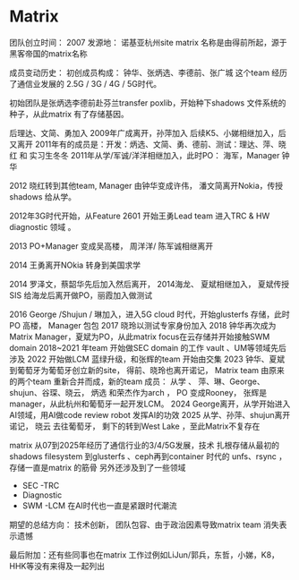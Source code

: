 # Matrix

团队创立时间： 2007
发源地： 诺基亚杭州site
matrix 名称是由得前所起，源于黑客帝国的matrix名称
 
成员变动历史：
初创成员构成： 钟华、张炳选、李德前、张广城
这个team 经历了通信业发展的 2.5G / 3G / 4G / 5G时代。  


初始团队是张炳选李德前赴芬兰transfer poxlib，开始种下shadows 文件系统的种子，从此matrix 有了存储基因。
   
后理达、文简、勇加入
2009年广成离开，孙萍加入
 后续K5、小娣相继加入，后又离开
2011年有的成员是：开发：炳选、文简、勇、德前、测试：理达、萍、晓红 和 实习生冬冬
2011年从学/军诚/洋洋相继加入，此时PO： 海军，Manager 钟华

2012 晓红转到其他team, Manager 由钟华变成许伟， 潘文简离开Nokia，传授shadows 给从学。

2012年3G时代开始，从Feature 2601 开始王勇Lead team 进入TRC & HW diagnostic 领域 。

2013 PO+Manager 变成吴高楼， 周洋洋/ 陈军诚相继离开

2014 王勇离开NOkia 转身到美国求学

2014 罗泽文，蔡韶华先后加入然后离开， 2014海龙、 夏斌相继加入， 夏斌传授SIS 给海龙后离开做PO，丽霞加入做测试

2016 George /Shujun / 琳加入，进入5G cloud 时代，开始glusterfs 存储，此时PO 高楼， Manager 包包
2017 晓玲以测试专家身份加入
2018 钟华再次成为Matrix Manager，夏斌为PO，从此matrix focus在云存储并开始接触SWM domain 
2018~2021 年team 开始做SEC domain 的工作 vault 、UM等领域先后涉及 
2022 开始做LCM 蓝绿升级，和张辉的team 开始由交集
2023 钟华、夏斌到葡萄牙为葡萄牙创立新的site， 得前、晓玲也离开诺记， Matrix team 由原来的两个team 重新合并而成，新的team 成员： 从学 、 萍、琳、George、shujun、谷琛、晓云， 炳选 和荣杰作为arch ， PO 变成Rooney， 张辉是manager，从此杭州和葡萄牙一起开发LCM。
2024 George离开，从学开始进入AI领域，用AI做code review robot 发挥AI的功效
2025 从学、孙萍、shujun离开诺记， 晓云  去往葡萄牙， 剩下的转到West Lake ，至此Matrix不复存在

matrix 从07到2025年经历了通信行业的3/4/5G发展，技术 扎根存储从最初的shadows filesystem  到glusterfs 、ceph再到container 时代的 unfs、rsync  ， 存储一直是matrix 的筋骨
另外还涉及到了一些领域
- SEC
-TRC
- Diagnostic
- SWM
-LCM
在AI时代也一直是紧跟时代潮流

 
期望的总结方向： 技术创新， 团队包容、由于政治因素导致matrix team 消失表示遗憾

最后附加：还有些同事也在matrix 工作过例如LiJun/郭兵，东哲，小娣，K8， HHK等没有来得及一起列出
